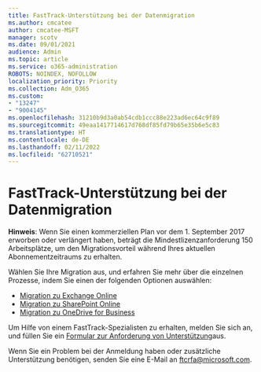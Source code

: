 ```yaml
---
title: FastTrack-Unterstützung bei der Datenmigration
ms.author: cmcatee
author: cmcatee-MSFT
manager: scotv
ms.date: 09/01/2021
audience: Admin
ms.topic: article
ms.service: o365-administration
ROBOTS: NOINDEX, NOFOLLOW
localization_priority: Priority
ms.collection: Adm_O365
ms.custom:
- "13247"
- "9004145"
ms.openlocfilehash: 31210b9d3a0ab54cdb1ccc88e223ad6ec64c9f89
ms.sourcegitcommit: 49eaa1417714617d768df85fd79b65e35b6e5c83
ms.translationtype: HT
ms.contentlocale: de-DE
ms.lasthandoff: 02/11/2022
ms.locfileid: "62710521"
---
```

# <a name="fasttrack-assistance-with-data-migration"></a>FastTrack-Unterstützung bei der Datenmigration

**Hinweis**: Wenn Sie einen kommerziellen Plan vor dem 1. September 2017 erworben oder verlängert haben, beträgt die Mindestlizenzanforderung 150 Arbeitsplätze, um den Migrationsvorteil während Ihres aktuellen Abonnementzeitraums zu erhalten.

Wählen Sie Ihre Migration aus, und erfahren Sie mehr über die einzelnen Prozesse, indem Sie einen der folgenden Optionen auswählen: 

- [Migration zu Exchange Online](https://go.microsoft.com/fwlink/?linkid=2125831)
- [Migration zu SharePoint Online](https://go.microsoft.com/fwlink/?linkid=2125639)
- [Migration zu OneDrive for Business](https://go.microsoft.com/fwlink/?linkid=2125463)

Um Hilfe von einem FastTrack-Spezialisten zu erhalten, melden Sie sich an, und füllen Sie ein [Formular zur Anforderung von Unterstützung](https://go.microsoft.com/fwlink/?linkid=2125443)aus.

Wenn Sie ein Problem bei der Anmeldung haben oder zusätzliche Unterstützung benötigen, senden Sie eine E-Mail an ftcrfa@microsoft.com.